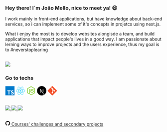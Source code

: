 ### Hey there! I´m João Mello, nice to meet ya! 😄

<div>
  <p>I work mainly in front-end applications, but have knowledge about back-end services, so i can implement some of it's concepts in projetcs using next.js.</p>
  <p>What i enjoy the most is to develop websites alongisde a team, and build applications that impact people's lives in a good way. I am passionate about lerning ways to improve projects and the users experience, thus my goal is to #neverstoplearing</p>
</div>

##

<div>
  <img src="https://github-readme-stats.vercel.app/api?username=Joao-mello-ferrari&show_icons=true&theme=dracula&hide=stars,issues&count_private=true"/>
  <!--<img src="https://github-readme-stats.vercel.app/api/top-langs/?username=Joao-mello-ferrari&layout=compact&theme=dracula"/>-->
</div>


<div>
  <h3>Go to techs</h3>
  <!--<img height="30" src="https://raw.githubusercontent.com/devicons/devicon/master/icons/javascript/javascript-plain.svg"/>-->
  <img height="30" src="https://raw.githubusercontent.com/devicons/devicon/master/icons/typescript/typescript-plain.svg"/>
  <img height="30" src="https://raw.githubusercontent.com/devicons/devicon/master/icons/react/react-original.svg"/>
  <img height="30" src="https://raw.githubusercontent.com/devicons/devicon/master/icons/nodejs/nodejs-plain.svg"/>
  <img height="30" src="https://raw.githubusercontent.com/devicons/devicon/master/icons/nextjs/nextjs-original.svg"/>
  <img height="30" src="https://raw.githubusercontent.com/devicons/devicon/master/icons/git/git-original.svg"/>
</div>
<!--<div>
  <h5>Have knowledge in</h5>
  <img height="24" src="https://raw.githubusercontent.com/devicons/devicon/master/icons/python/python-original.svg"/>
  <img height="24" src="https://raw.githubusercontent.com/devicons/devicon/master/icons/c/c-original.svg"/>
</div>-->


##

<div>
  <a href="https://www.linkedin.com/in/jo%C3%A3o-mello-ferrari/">
    <img src="https://img.shields.io/badge/LinkedIn-0077B5?style=for-the-badge&logo=linkedin&logoColor=white" />
  </a>
  <a href="https://www.instagram.com/joaoferrariamaral/">
    <img src="https://img.shields.io/badge/Instagram-E4405F?style=for-the-badge&logo=instagram&logoColor=white" />
  </a>
  <a href="mailto:joao.vico.mellof@gmail.com">
    <img src="https://img.shields.io/badge/Gmail-D14836?style=for-the-badge&logo=gmail&logoColor=white" />
  </a>
</div>

##

<a href="https://github.com/joao-mello-ferrari-backup">
  <img height="16" src="https://raw.githubusercontent.com/devicons/devicon/master/icons/github/github-original.svg"/>
  Courses' challenges and secondary projects
</a>

  <!--
**Joao-mello-ferrari/Joao-mello-ferrari** is a ✨ _special_ ✨ repository because its `README.md` (this file) appears on your GitHub profile.

Here are some ideas to get you started:

- 🔭 I’m currently working on ...
- 🌱 I’m currently learning ...
- 👯 I’m looking to collaborate on ...
- 🤔 I’m looking for help with ...
- 💬 Ask me about ...
- 📫 How to reach me: ...
- 😄 Pronouns: ...
- ⚡ Fun fact: ...
-->
